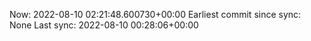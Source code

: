 Now: 2022-08-10 02:21:48.600730+00:00 Earliest commit since sync: None Last sync: 2022-08-10 00:28:06+00:00
